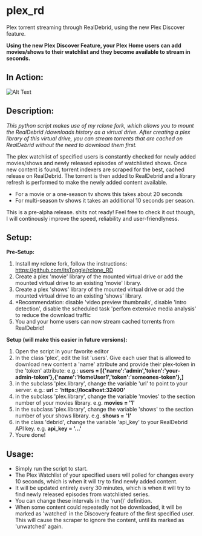 # plex_rd
Plex torrent streaming through RealDebrid, using the new Plex Discover feature.

**Using the new Plex Discover Feature, your Plex Home users can add movies/shows to their watchlist and they become available to stream in seconds.**

## In Action:

![Alt Text](https://github.com/itsToggle/plex_rd/blob/main/final_6279217a77f1110078928cf3_366957.gif)

## Description:

*This python script makes use of my rclone fork, which allows you to mount the RealDebrid /downloads history as a virtual drive. After creating a plex library of this virtual drive, you can stream torrents that are cached on RealDebrid without the need to download them first.*

The plex watchlist of specified users is constantly checked for newly added movies/shows and newly released episodes of watchlisted shows.
Once new content is found, torrent indexers are scraped for the best, cached release on RealDebrid. The torrent is then added to RealDebrid and a library refresh is performed to make the newly added content available. 

- For a movie or a one-season tv shows this takes about 20 seconds
- For multi-season tv shows it takes an additional 10 seconds per season.

This is a pre-alpha release. shits not ready! Feel free to check it out though, I will continously improve the speed, reliability and user-friendlyness.

## Setup:

**Pre-Setup:**

1. Install my rclone fork, follow the instructions: https://github.com/itsToggle/rclone_RD
2. Create a plex 'movie' library of the mounted virtual drive or add the mounted virtual drive to an existing 'movie' library.
3. Create a plex 'shows' library of the mounted virtual drive or add the mounted virtual drive to an existing 'shows' library.
4. *Recommendation: disable 'video preview thumbnails', disable 'intro detection', disable the scheduled task 'perfom extensive media analysis' to reduce the download traffic
5. You and your home users can now stream cached torrents from RealDebrid!

**Setup (will make this easier in future versions):**
1. Open the script in your favorite editor
2. In the class 'plex', edit the list 'users'. Give each user that is allowed to download new content a 'name' attribute and provide their plex-token in the 'token' attribute: e.g.: 
**users = [{'name':'admin','token':'your-admin-token'},{'name':'HomeUser1','token':'someones-token'},]**
3. in the subclass 'plex.library', change the variable 'url' to point to your server. e.g.:
**url = 'https://localhost:32400'**
4. in the subclass 'plex.library', change the variable 'movies' to the section number of your movies library. e.g. **movies = '1'**
5. in the subclass 'plex.library', change the variable 'shows' to the section number of your shows library. e.g. **shows = '1'**
6. in the class 'debrid', change the variable 'api_key' to your RealDebrid API key. e.g. **api_key = '...'**
7. Youre done!

## Usage:

- Simply run the script to start. 
- The Plex Watchlist of your specified users will polled for changes every 10 seconds, which is when it will try to find newly added content. 
- It will be updated entirely every 30 minutes, which is when it will try to find newly released episodes from watchlisted series.
- You can change these intervals in the 'run()' definition.
- When some content could repeatedly not be downloaded, it will be marked as 'watched' in the Discovery feature of the first specified user. This will cause the scraper to ignore the content, until its marked as 'unwatched' again.
